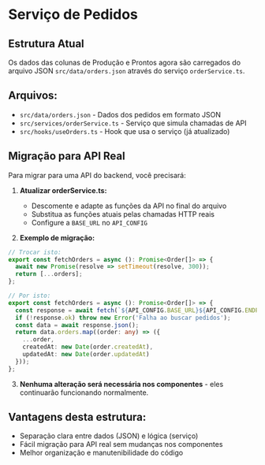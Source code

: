 # Serviço de Pedidos

## Estrutura Atual

Os dados das colunas de Produção e Prontos agora são carregados do arquivo JSON `src/data/orders.json` através do serviço `orderService.ts`.

## Arquivos:
- `src/data/orders.json` - Dados dos pedidos em formato JSON
- `src/services/orderService.ts` - Serviço que simula chamadas de API
- `src/hooks/useOrders.ts` - Hook que usa o serviço (já atualizado)

## Migração para API Real

Para migrar para uma API do backend, você precisará:

1. **Atualizar orderService.ts:**
   - Descomente e adapte as funções da API no final do arquivo
   - Substitua as funções atuais pelas chamadas HTTP reais
   - Configure a `BASE_URL` no `API_CONFIG`

2. **Exemplo de migração:**
```typescript
// Trocar isto:
export const fetchOrders = async (): Promise<Order[]> => {
  await new Promise(resolve => setTimeout(resolve, 300));
  return [...orders];
};

// Por isto:
export const fetchOrders = async (): Promise<Order[]> => {
  const response = await fetch(`${API_CONFIG.BASE_URL}${API_CONFIG.ENDPOINTS.ORDERS}`);
  if (!response.ok) throw new Error('Falha ao buscar pedidos');
  const data = await response.json();
  return data.orders.map((order: any) => ({
    ...order,
    createdAt: new Date(order.createdAt),
    updatedAt: new Date(order.updatedAt)
  }));
};
```

3. **Nenhuma alteração será necessária nos componentes** - eles continuarão funcionando normalmente.

## Vantagens desta estrutura:
- Separação clara entre dados (JSON) e lógica (serviço)
- Fácil migração para API real sem mudanças nos componentes
- Melhor organização e manutenibilidade do código